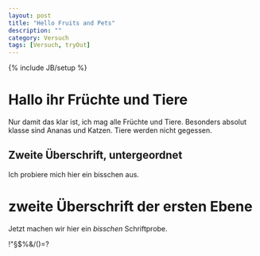 ```yaml
---
layout: post
title: "Hello Fruits and Pets"
description: ""
category: Versuch
tags: [Versuch, tryOut]
---
```

{% include JB/setup %}

# Hallo ihr Früchte und Tiere
Nur damit das klar ist, ich mag alle Früchte und Tiere. Besonders absolut klasse sind Ananas und Katzen.
Tiere werden nicht gegessen.

## Zweite Überschrift, untergeordnet
Ich probiere mich hier ein bisschen aus.

# zweite Überschrift der ersten Ebene
Jetzt machen wir hier ein _bisschen_ Schriftprobe.

!"§$%&/()=?
